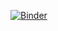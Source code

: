 [![Binder](https://mybinder.org/badge_logo.svg)](https://mybinder.org/v2/gh/kspringfield13/python_knowledge/HEAD)
